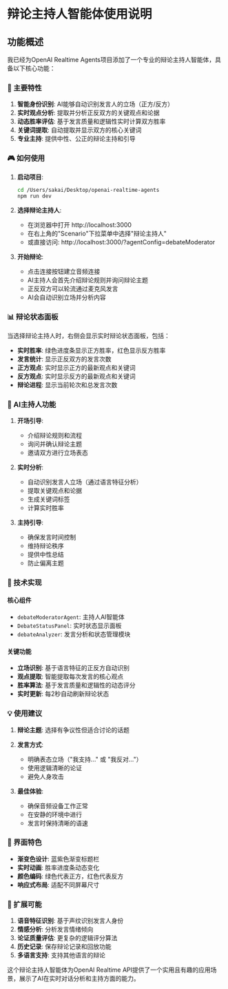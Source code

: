 # 辩论主持人智能体使用说明

## 功能概述

我已经为OpenAI Realtime Agents项目添加了一个专业的辩论主持人智能体，具备以下核心功能：

### 🎯 主要特性

1. **智能身份识别**: AI能够自动识别发言人的立场（正方/反方）
2. **实时观点分析**: 提取并分析正反双方的关键观点和论据
3. **动态胜率评估**: 基于发言质量和逻辑性实时计算双方胜率
4. **关键词提取**: 自动提取并显示双方的核心关键词
5. **专业主持**: 提供中性、公正的辩论主持和引导

### 🎮 如何使用

1. **启动项目**:
   ```bash
   cd /Users/sakai/Desktop/openai-realtime-agents
   npm run dev
   ```

2. **选择辩论主持人**:
   - 在浏览器中打开 http://localhost:3000
   - 在右上角的"Scenario"下拉菜单中选择"辩论主持人"
   - 或直接访问: http://localhost:3000/?agentConfig=debateModerator

3. **开始辩论**:
   - 点击连接按钮建立音频连接
   - AI主持人会首先介绍辩论规则并询问辩论主题
   - 正反双方可以轮流通过麦克风发言
   - AI会自动识别立场并分析内容

### 📊 辩论状态面板

当选择辩论主持人时，右侧会显示实时辩论状态面板，包括：

- **实时胜率**: 绿色进度条显示正方胜率，红色显示反方胜率
- **发言统计**: 显示正反双方的发言次数
- **正方观点**: 实时显示正方的最新观点和关键词
- **反方观点**: 实时显示反方的最新观点和关键词
- **辩论进程**: 显示当前轮次和总发言次数

### 🤖 AI主持人功能

1. **开场引导**: 
   - 介绍辩论规则和流程
   - 询问并确认辩论主题
   - 邀请双方进行立场表态

2. **实时分析**:
   - 自动识别发言人立场（通过语言特征分析）
   - 提取关键观点和论据
   - 生成关键词标签
   - 计算实时胜率

3. **主持引导**:
   - 确保发言时间控制
   - 维持辩论秩序
   - 提供中性总结
   - 防止偏离主题

### 🔧 技术实现

#### 核心组件
- `debateModeratorAgent`: 主持人AI智能体
- `DebateStatusPanel`: 实时状态显示面板
- `debateAnalyzer`: 发言分析和状态管理模块

#### 关键功能
- **立场识别**: 基于语言特征的正反方自动识别
- **观点提取**: 智能提取每次发言的核心观点
- **胜率算法**: 基于发言质量和逻辑性的动态评分
- **实时更新**: 每2秒自动刷新辩论状态

### 💡 使用建议

1. **辩论主题**: 选择有争议性但适合讨论的话题
2. **发言方式**: 
   - 明确表态立场（"我支持..." 或 "我反对..."）
   - 使用逻辑清晰的论证
   - 避免人身攻击

3. **最佳体验**:
   - 确保音频设备工作正常
   - 在安静的环境中进行
   - 发言时保持清晰的语速

### 🎨 界面特色

- **渐变色设计**: 蓝紫色渐变标题栏
- **实时动画**: 胜率进度条动态变化
- **颜色编码**: 绿色代表正方，红色代表反方
- **响应式布局**: 适配不同屏幕尺寸

### 🔮 扩展可能

1. **语音特征识别**: 基于声纹识别发言人身份
2. **情感分析**: 分析发言情绪倾向
3. **论证质量评估**: 更复杂的逻辑评分算法
4. **历史记录**: 保存辩论记录和回放功能
5. **多语言支持**: 支持其他语言的辩论

这个辩论主持人智能体为OpenAI Realtime API提供了一个实用且有趣的应用场景，展示了AI在实时对话分析和主持方面的能力。
